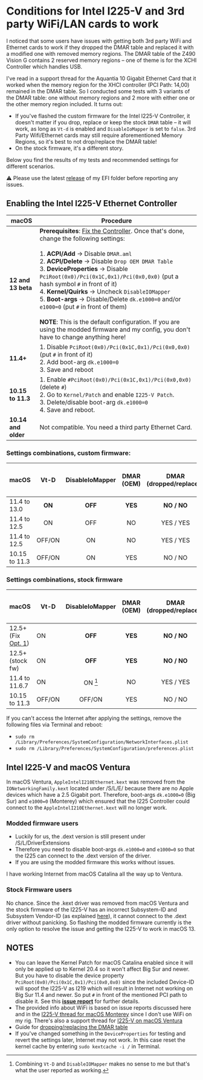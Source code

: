 # Conditions for Intel I225-V and 3rd party WiFi/LAN cards to work
I noticed that some users have issues with getting both 3rd party WiFi and Ethernet cards to work if they dropped the DMAR table and replaced it with a modified one with removed memory regions. The DMAR table of the Z490 Vision G contains 2 reserved memory regions – one of theme is for the XCHI Controller which handles USB. 

I've read in a support thread for the Aquantia 10 Gigabit Ethernet Card that it worked when the memory region for the XHCI controller (PCI Path: 14,00) remained in the DMAR table. So I conducted some tests with 3 variants of the DMAR table: one without memory regions and 2 more with either one or the other memory region included. It turns out: 

- If you've flashed the custom firmware for the Intel I225-V Controller, it doesn't matter if you drop, replace or keep the stock `DMAR` table – it will work, as long as `Vt-d` is enabled and `DisableIoMapper` is set to `false`. 3rd Party Wifi/Ethernet cards may still require aforementioned Memory Regions, so it's best to not drop/replace the DMAR table!
- On the stock firmware, it's a different story. 

Below you find the results of my tests and recommended settings for different scenarios.

:warning: Please use the latest [release](https://github.com/5T33Z0/Gigabyte-Z490-Vision-G-Hackintosh-OpenCore/releases) of my EFI folder before reporting any issues.

## Enabling the Intel I225-V Ethernet Controller

|macOS |Procedure|
|-------------|---------|
**12 and 13 beta**| **Prerequisites**: [Fix the Controller](https://github.com/5T33Z0/Gigabyte-Z490-Vision-G-Hackintosh-OpenCore/blob/main/I225-V_FIX.md). Once that's done, change the following settings:</br></br> 1. **ACPI/Add** &rarr; Disable `DMAR.aml` </br>2. **ACPI/Delete** &rarr; Disable `Drop OEM DMAR Table`<br>3. **DeviceProperties** &rarr; Disable `PciRoot(0x0)/Pci(0x1C,0x1)/Pci(0x0,0x0)` (put a hash symbol `#` in front of it)<br> 4. **Kernel/Quirks** &rarr; Uncheck `DisableIOMapper`</br>5. **Boot-args** &rarr; Disable/Delete `dk.e1000=0` and/or `e1000=0` (put `#` in front of them)</br></br>**NOTE**: This is the default configuration. If you are using the modded firmware and my config, you don't have to change anything here!
**11.4+**|1. Disable `PciRoot(0x0)/Pci(0x1C,0x1)/Pci(0x0,0x0)` (put `#` in front of it)</br> 2. Add boot-arg `dk.e1000=0`</br> 3. Save and reboot
**10.15 to 11.3**|1. Enable `#PciRoot(0x0)/Pci(0x1C,0x1)/Pci(0x0,0x0)` (delete `#`)</br> 2. Go to `Kernel/Patch` and enable `I225-V Patch`.</br> 3. Delete/disable boot-arg `dk.e1000=0`</br> 4. Save and reboot.
**10.14 and older**| Not compatible. You need a third party Ethernet Card.

### Settings combinations, custom firmware:

macOS         |Vt-D    |DisableIoMapper |DMAR (OEM) |DMAR (dropped/replaced) |I225-V / 3rd Party working|
:-------------|:------:|:--------------:|:---------:|:----------------------:|:--------------------------:
11.4 to 13.0  | **ON** |**OFF**         | **YES**   | **NO / NO**            | **YES / YES**
11.4 to 12.5  | ON     | OFF            | NO        | YES / YES              | YES/ NO
11.4 to 12.5  | OFF/ON |ON              | NO        | YES / YES              | NO / YES
10.15 to 11.3 | OFF/ON |ON              | YES       | NO / NO                | **YES / YES**

### Settings combinations, stock firmware

macOS             |Vt-D|DisableIoMapper|DMAR (OEM)|DMAR (dropped/replaced)| I225-V / 3rd Party working|
:-----------------|----|:-------------:|:--------:|:---------------------:|:-----------------:
12.5+ (Fix [Opt. 1](https://github.com/5T33Z0/Gigabyte-Z490-Vision-G-Hackintosh-OpenCore/blob/main/I225-V_FIX.md#option-1-using-a-ssdt-with-corrected-header-description))| ON |**OFF**   | **YES**  | **NO / NO**           | **YES / YES**
12.5+ (stock fw)  | ON |**OFF**        | **YES**  | **NO / NO**           | **NO / YES**
11.4 to 11.6.7    | ON | ON [^1]       | NO       | YES / YES             | [YES / YES](https://github.com/5T33Z0/Gigabyte-Z490-Vision-G-Hackintosh-OpenCore/issues/19#issuecomment-1153315826)
10.15 to 11.3     | OFF/ON|OFF/ON      | YES      | NO / NO               | **YES / NO**

If you can't access the Internet after applying the settings, remove the following files via Terminal and reboot:

- `sudo rm /Library/Preferences/SystemConfiguration/NetworkInterfaces.plist`
- `sudo rm /Library/Preferences/SystemConfiguration/preferences.plist` 

[^1]: Combining `Vt-D` and `DisableIOMapper` makes no sense to me but that's what the user reported as working.

## Intel I225-V and macOS Ventura
In macOS Ventura, `AppleIntelI210Ethernet.kext` was removed from the `IONetworkingFamily.kext` located under /S/L/E/ because there are no Apple devices which have a 2.5 Gigabit port. Therefore, boot-args `dk.e1000=0` (Big Sur) and `e1000=0` (Monterey) which ensured that the I225 Controller could connect to the `AppleIntelI210Ethernet.kext` will no longer work.

### Modded firmware users
- Luckily for us, the .dext version is still present under /S/L/DriverExtensions
- Therefore you need to disable boot-args `dk.e1000=0` and `e1000=0` so that the I225 can connect to the .dext version of the driver.
- If you are using the modded firmware this works without issues. 

I have working Internet from macOS Catalina all the way up to Ventura.

### Stock Firmware users
No chance. Since the .kext driver was removed from macOS Ventura and the stock firmware of the I225-V has an incorrect Subsystem-ID and Subsystem Vendor-ID (as explained [here](https://github.com/5T33Z0/Gigabyte-Z490-Vision-G-Hackintosh-OpenCore/blob/main/I225-V_FIX.md#technical-backgroud)), it cannot connect to the .dext driver without panicking. So flashing the modded firmware currently is the only option to resolve the issue and getting the I225-V to work in macOS 13.

## NOTES
- You can leave the Kernel Patch for macOS Catalina enabled since it will only be applied up to Kernel 20.4 so it won't affect Big Sur and newer. But you have to disable the device property `PciRoot(0x0)/Pci(0x1C,0x1)/Pci(0x0,0x0)` since the included Device-ID will spoof the I225-V as I219 which will result in Internet not working on Big Sur 11.4 and newer. So put `#` in front of the mentioned PCI path to disable it. See this [**issue report**](https://github.com/dortania/bugtracker/issues/213) for further details.
- The provided info about WiFi is based on issue reports discussed here and in the [I225-V thread for macOS Monterey](https://www.insanelymac.com/forum/topic/348493-discussion-intel-i225-v-on-macos-monterey/) since I don't use WiFi on my rig. There's also a support thread for [I225-V on macOS Ventura](https://www.insanelymac.com/forum/topic/352281-intel-i225-v-on-ventura/#comment-2786429)
- Guide for [dropping/replacing the DMAR table](https://github.com/5T33Z0/OC-Little-Translated/tree/main/00_About_ACPI/ACPI_Dropping_Tables#method-2-dropping-tables-based-on-table-signature)
- If you've changed something in the `DeviceProperties` for testing and revert the settings later, Internet may not work. In this case reset the kernel cache by entering `sudo kextcache -i /` in Terminal.
